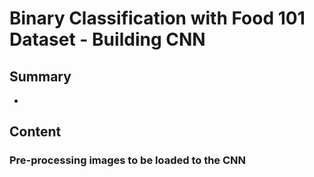 # Binary Classification with Food 101 Dataset - Building CNN

## Summary

-

## Content

### Pre-processing images to be loaded to the CNN

